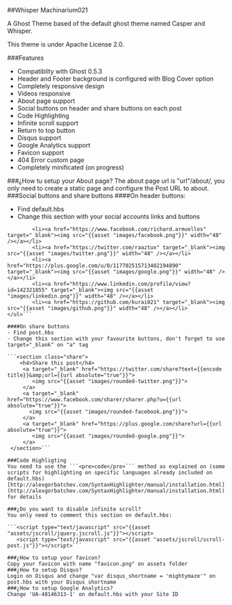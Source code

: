 ##Whisper Machinarium021

A Ghost Theme based of the default ghost theme named Casper and Whisper.

This theme is under Apache License 2.0.

###Features
- Compatiblity with Ghost 0.5.3
- Header and Footer background is configured with Blog Cover option
- Completely responsive design
- Videos responsive
- About page support
- Social buttons on header and share buttons on each post
- Code Highlighting
- Infinite scroll support
- Return to top button
- Disqus support
- Google Analytics support
- Favicon support
- 404 Error custom page
- Completely minificated (on progress)

###¿How tu setup your About page?
The about page url is "url"/about/, you only need to create a static page and configure the Post URL to about.
###Social buttons and share buttons
####On header buttons:
- Find default.hbs
- Change this section with your social accounts links and buttons

```<ul class="social">
		<li><a href="https://www.facebook.com/richard.armuelles" target="_blank"><img src="{{asset "images/facebook.png"}}" width="48" /></a></li>
        <li><a href="https://twitter.com/raaztux" target="_blank"><img src="{{asset "images/twitter.png"}}" width="48" /></a></li>
        <li><a href="https://plus.google.com/u/0/117702515713402194890" target="_blank"><img src="{{asset "images/google.png"}}" width="48" /></a></li>
        <li><a href="https://www.linkedin.com/profile/view?id=142321855" target="_blank"><img src="{{asset "images/linkedin.png"}}" width="48" /></a></li>
        <li><a href="https://github.com/kurai021" target="_blank"><img src="{{asset "images/github.png"}}" width="48" /></a></li>
</ul>```

####On share buttons
- Find post.hbs
- Change this section with your favourite buttons, don't forget to use target="_blank" on "a" tag

```<section class="share">
	<h4>Share this post</h4>
     <a target="_blank" href="https://twitter.com/share?text={{encode title}}&amp;url={{url absolute="true"}}">
        <img src="{{asset "images/rounded-twitter.png"}}">
     </a>
   	 <a target="_blank" href="https://www.facebook.com/sharer/sharer.php?u={{url absolute="true"}}">
       <img src="{{asset "images/rounded-facebook.png"}}">
     </a>
     <a target="_blank" href="https://plus.google.com/share?url={{url absolute="true"}}">
        <img src="{{asset "images/rounded-google.png"}}">
     </a>
 </section>```

###Code Highligting
You need to use the ```<pre>code</pre>``` method as explained on (some scripts for highlighting on specific languages already included on default.hbs) [http://alexgorbatchev.com/SyntaxHighlighter/manual/installation.html](http://alexgorbatchev.com/SyntaxHighlighter/manual/installation.html) for details

###¿Do you want to disable infinite scroll?
You only need to comment this section on default.hbs:

```<script type="text/javascript" src="{{asset "assets/jscroll/jquery.jscroll.js"}}"></script>
   <script type="text/javascript" src="{{asset "assets/jscroll/scroll-post.js"}}"></script>```

###¿How to setup your favicon?
Copy your favicon with name "favicon.png" on assets folder
###¿How to setup Disqus?
Login on Disqus and change "var disqus_shortname = 'mightymaze'" on post.hbs with your Disqus shortname
###¿How to setup Google Analytics?
Change 'UA-48146313-1' on default.hbs with your Site ID
